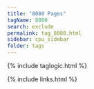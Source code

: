 ```yaml
---
title: "8080 Pages"
tagName: 8080
search: exclude
permalink: tag_8080.html
sidebar: cpu_sidebar
folder: tags
---
```

{% include taglogic.html %}

{% include links.html %}
